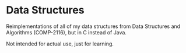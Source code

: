 # Data Structures

Reimplementations of all of my data structures from Data Structures and Algorithms (COMP-2116), but in C instead of Java.

Not intended for actual use, just for learning.